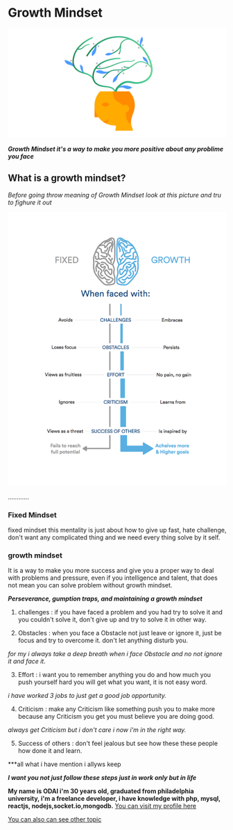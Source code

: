 # Growth Mindset


![img](assesst/growth-mindset.png)


***Growth Mindset it's a way to make you more positive about any problime you face***

## What is a growth mindset?

*Before going throw meaning of Growth Mindset look at this picture and tru to fighure it out*


![img](assesst/GrowthMindset.png)

............

### Fixed Mindset

 fixed mindset this mentality is just about how to give up fast, hate challenge, don't want any complicated thing and we need every thing solve by it self.

### growth mindset

It is a way to make you more success and give you a proper way to deal with problems and pressure, even if you intelligence and talent, that does not mean you can solve problem without growth mindset.


***Perseverance, gumption traps, and maintaining a growth mindset***

1. challenges : if you have faced a problem and you had try to solve it and you couldn't solve it, don't give up and try to solve it in other way.

2. Obstacles : when you face a Obstacle not just leave or ignore it, just be focus and try to overcome it. don't let anything disturb you.

*for my i always take a deep breath when i face Obstacle and no not ignore it and face it.*

3. Effort : i want you to remember anything you do and how much you push yourself hard you will get what you want, it is not easy word.

*i have worked 3 jobs to just get a good job opportunity.*

4. Criticism : make any Criticism like something push you to make more because any Criticism you get you must believe you are doing good.

*always get Criticism but i don't care i now i'm in the right way.*

5. Success of others : don't feel jealous but see how these these people how done it and learn.

***all what i have mention i allyws keep

***I want you not just follow these steps just in work only but in life***


**My name is ODAI i'm 30 years old, graduated from philadelphia university, i'm a freelance developer, i have knowledge with php, mysql, reactjs, nodejs,socket.io,mongodb.** [You can visit my profile here](https://github.com/odai1990)

[You can also can see other topic](main.md)